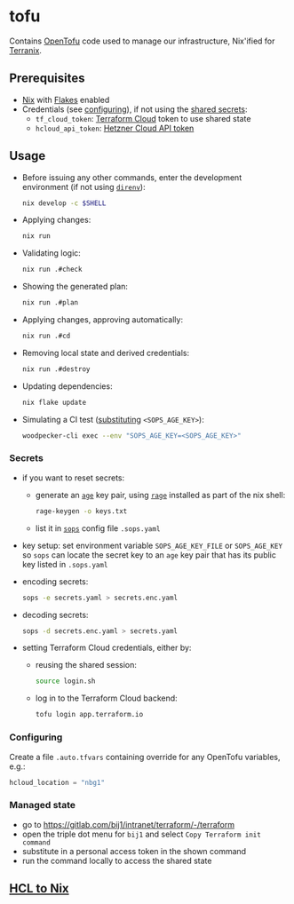# tofu

Contains [OpenTofu](https://opentofu.org/) code used to manage our infrastructure, Nix'ified for [Terranix](https://terranix.org/).

## Prerequisites

- [Nix](https://nix.dev/) with [Flakes](https://nixos.wiki/wiki/Flakes) enabled
- Credentials (see [configuring](#configuring)), if not using the [shared secrets](#secrets):
  - `tf_cloud_token`: [Terraform Cloud](https://app.terraform.io/) token to use shared state
  - `hcloud_api_token`: [Hetzner Cloud API token](https://docs.hetzner.com/cloud/api/getting-started/generating-api-token)

## Usage

- Before issuing any other commands, enter the development environment (if not using [`direnv`](https://zero-to-flakes.com/direnv)):

    ```sh
    nix develop -c $SHELL
    ```

- Applying changes:

    ```sh
    nix run
    ```

- Validating logic:

    ```sh
    nix run .#check
    ```

- Showing the generated plan:

    ```sh
    nix run .#plan
    ```

- Applying changes, approving automatically:

    ```sh
    nix run .#cd
    ```

- Removing local state and derived credentials:

    ```sh
    nix run .#destroy
    ```

- Updating dependencies:

    ```sh
    nix flake update
    ```

- Simulating a CI test ([substituting](#secrets) `<SOPS_AGE_KEY>`):

    ```sh
    woodpecker-cli exec --env "SOPS_AGE_KEY=<SOPS_AGE_KEY>"
    ```

### Secrets

- if you want to reset secrets:
  - generate an [`age`](https://age-encryption.org/) key pair, using [`rage`](https://github.com/str4d/rage) installed as part of the nix shell:

    ```sh
    rage-keygen -o keys.txt
    ```

  - list it in [`sops`](https://getsops.io/) config file `.sops.yaml`
- key setup: set environment variable `SOPS_AGE_KEY_FILE` or `SOPS_AGE_KEY` so `sops` can locate the secret key to an `age` key pair that has its public key listed in `.sops.yaml`
- encoding secrets:

    ```sh
    sops -e secrets.yaml > secrets.enc.yaml
    ```

- decoding secrets:

    ```sh
    sops -d secrets.enc.yaml > secrets.yaml
    ```

- setting Terraform Cloud credentials, either by:
  - reusing the shared session:

    ```sh
    source login.sh
    ```

  - log in to the Terraform Cloud backend:

    ```sh
    tofu login app.terraform.io
    ```

### Configuring

Create a file `.auto.tfvars` containing override for any OpenTofu variables, e.g.:

```tfvars
hcloud_location = "nbg1"
```

### Managed state

- go to https://gitlab.com/bij1/intranet/terraform/-/terraform
- open the triple dot menu for `bij1` and select `Copy Terraform init command`
- substitute in a personal access token in the shown command
- run the command locally to access the shared state

## [HCL to Nix](https://gist.github.com/KiaraGrouwstra/249ede6a7dfc00ea44d85bc6bdbcd875)

